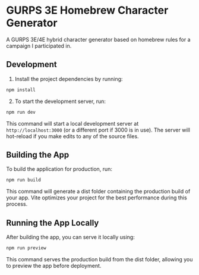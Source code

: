 # GURPS 3E Homebrew Character Generator

A GURPS 3E/4E hybrid character generator based on homebrew rules for a campaign I participated in.

## Development
1. Install the project dependencies by running:
```bash
npm install
```
2. To start the development server, run:
```bash
npm run dev
```

This command will start a local development server at ``http://localhost:3000`` (or a different port if 3000 is in use). The server will hot-reload if you make edits to any of the source files.

## Building the App
To build the application for production, run:
```bash
npm run build
```
This command will generate a dist folder containing the production build of your app. Vite optimizes your project for the best performance during this process.

## Running the App Locally
After building the app, you can serve it locally using:
```bash
npm run preview
```
This command serves the production build from the dist folder, allowing you to preview the app before deployment.
